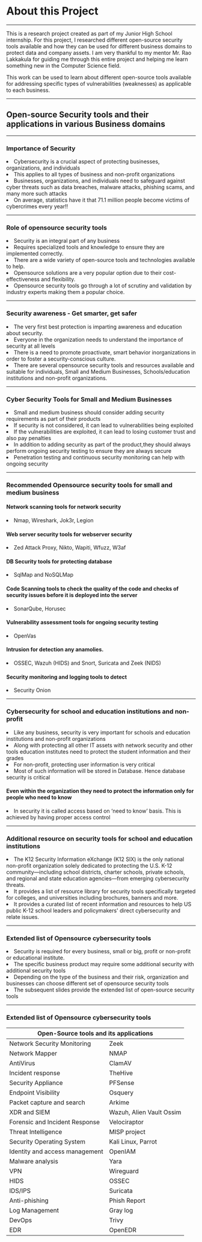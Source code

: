 <H1> About this Project</H1>

****************************************************************************************
<P> This is a research project created as part of my Junior High School internship. For this project, I researched different open-source security tools available and how they can be used for different business domains to protect data and company assets. I am very thankful to my mentor Mr. Rao Lakkakula for guiding me through this entire project and helping me learn something new in the Computer Science field.   

  This work can be used to learn about different open-source tools available for addressing specific types of vulnerabilities (weaknesses) as applicable to each business. 
</P>

****************************************************************************************

<H2> Open-source Security tools and their applications in various Business domains </H2>

****************************************************************************************

<H3>Importance of Security</H3> 
  <li> Cybersecurity is a crucial aspect of protecting businesses, organizations, and individuals </li>
  <li> This applies to all types of business and non-profit organizations </li>
  <li> Businesses, organizations, and individuals need to safeguard against cyber threats such as data breaches, malware attacks, phishing scams, and many more such attacks </li>
   <li> On average, statistics have it that 71.1 million people become victims of cybercrimes every year!!</li>

****************************************************************************************

<H3> Role of opensource security tools</H3>
  <li> Security is an integral part of any business </li>
  <li> Requires specialized tools and knowledge to ensure they are implemented correctly. </li>
<li> There are a wide variety of open-source tools and technologies available to help. </li>
<li> Opensource solutions are a very popular option due to their cost-effectiveness and flexibility. </li>
<li> Opensource security tools go through a lot of scrutiny and validation by industry experts making them a popular choice. </li>

****************************************************************************************

<H3>Security awareness - Get smarter, get safer</H3>
<li> The very first best protection is imparting awareness and education about security. </li>
<li> Everyone in the organization needs to understand the importance of security at all levels </li>
<li> There is a need to promote proactivate, smart behavior inorganizations in order to foster a security-conscious
culture. </li>
<li> There are several opensource security tools and resources available and suitable for individuals, Small and Medium Businesses, Schools/education institutions and non-profit organizations. </li>

****************************************************************************************

<H3> Cyber Security Tools for Small and Medium Businesses</H3>
<li> Small and medium business should consider adding security requirements as part of their products </li>
<li> If security is not considered, it can lead to vulnerabilities being exploited </li>
<li> If the vulnerabilities are exploited, it can lead to losing customer trust and also pay penalties </li>
<li> In addition to adding security as part of the product,they should always perform ongoing security testing to ensure they are always secure </li>
<li> Penetration testing and continuous security monitoring can help with ongoing security </li>

***************************************************************************************

<H3> Recommended Opensource security tools for small and medium business</H3>
<H4> Network scanning tools for network security </H4>
 <li> Nmap, Wireshark, Jok3r, Legion </li>
<H4> Web server security tools for webserver security </H5>
 <li> Zed Attack Proxy, Nikto, Wapiti, Wfuzz, W3af </li>
<H4> DB Security tools for protecting database </H4>
 <li> SqlMap and NoSQLMap </li>
<H4> Code Scanning tools to check the quality of the code and checks of security issues before it is deployed into the server </H4>
 <li> SonarQube, Horusec </li>
<H4> Vulnerability assessment tools for ongoing security testing </H4>
 <li> OpenVas </li>
<H4> Intrusion for detection any anamolies. </H4>
 <li> OSSEC, Wazuh (HIDS) and Snort, Suricata and Zeek (NIDS) </li>
<H4> Security monitoring and logging tools to detect </H4>
 <li> Security Onion </li>

****************************************************************************************

<H3> Cybersecurity for school and education institutions and non-profit </H3>
<li> Like any business, security is very important for schools and education institutions and non-profit organizations </li>
<li> Along with protecting all other IT assets with network security and other tools education institutes need to protect the student information and their grades </li>
<li> For non-profit, protecting user information is very critical </li>
<li> Most of such information will be stored in Database. Hence database security is critical </li>
<H4> Even within the organization they need to protect the information only for people who need to know </H4>
 <li> In security it is called access based on ‘need to know’ basis. This is achieved by having proper access control </li>

****************************************************************************************

<H3> Additional resource on security tools for school and education institutions </H3>
<li> The K12 Security Information eXchange (K12
SIX) is the only national non-profit organization solely dedicated to protecting the U.S. K-12 community—including school
districts, charter schools, private schools, and regional and state education agencies—from emerging cybersecurity threats. </li>
<li> It provides a list of resource library for security tools specifically targeted for colleges, and universities including brochures, banners and more. </li>
<li> It provides a curated list of recent information and resources to help US public K-12 school leaders and policymakers' direct cybersecurity and relate issues. </li>

****************************************************************************************

<H3> Extended list of Opensource
cybersecurity tools </H3>
<li> Security is required for every business, small or big, profit or non-profit or educational institute. </li>
<li> The specific business product may require some additional security with additional security tools </li>
<li> Depending on the type of the business and their risk, organization and businesses can choose different set of
opensource security tools </li>
<li> The subsequent slides provide the extended list of open-source security tools </li>

****************************************************************************************

<H3>Extended list of Opensource cybersecurity tools</H3>

<table>
    <thead>
        <tr>
            <th colspan="2">Open-Source tools and its applications</th>
        </tr>
    </thead>
    <tbody>
        <tr>
            <td>Network Security Monitoring</td>
            <td>Zeek</td>
        </tr>
            <tr>
            <td>Network Mapper</td>
            <td>NMAP</td>
        </tr>
            <tr>
            <td>AntiVirus</td>
            <td>ClamAV</td>
        </tr>
            <tr>
            <td>Incident response</td>
            <td>TheHive</td>
        </tr>
            <tr>
            <td>Security Appliance</td>
            <td>PFSense</td>
        </tr>
            <tr>
            <td>Endpoint Visibility</td>
            <td>Osquery</td>
        </tr>
            <tr>
            <td>Packet capture and search</td>
            <td>Arkime</td>
        </tr>
            <tr>
            <td>XDR and SIEM</td>
            <td>Wazuh, Alien Vault Ossim</td>
        </tr>
            <tr>
            <td>Forensic and Incident Response</td>
            <td>Velociraptor</td>
        </tr>
            <tr>
            <td>Threat Intelligence</td>
            <td>MISP project</td>
        </tr>
            <tr>
            <td>Security Operating System</td> 
            <td>Kali Linux, Parrot</td>
        </tr>
            <tr>
            <td>Identity and access management</td>
            <td>OpenIAM</td>
        </tr>
            <tr>
            <td>Malware analysis</td>
            <td>Yara</td>
        </tr>
            <tr>
            <td>VPN</td>
            <td>Wireguard</td>
        </tr>
            <tr>
            <td>HIDS</td>
            <td>OSSEC</td>
        </tr>
            <tr>
            <td>IDS/IPS</td>
            <td>Suricata</td>
        </tr>
            <tr>
            <td>Anti-phishing</td>
            <td>Phish Report</td>
        </tr>
            <tr>
            <td>Log Management</td>
            <td>Gray log</td>
        </tr>
            <tr>
            <td>DevOps</td>
            <td>Trivy</td>
        </tr>
            <tr>
            <td>EDR</td>
            <td>OpenEDR</td>
        </tr>
    </tbody>
</table>







 






